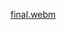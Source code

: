  [final.webm](https://github.com/Nirob-0812/Object_Detection_Yolo/assets/75689692/f4be4404-edc9-4c6a-badb-9321d3571d01)
